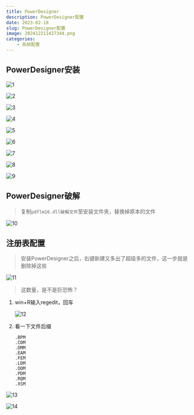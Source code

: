 ```yaml
---
title: PowerDesigner
description: PowerDesigner配置
date: 2023-02-18
slug: PowerDesigner配置
image: 202412211427344.png
categories:
    - 系统配置
---
```

## PowerDesigner安装

![1](https://raw.githubusercontent.com/IsUnderAchiever/markdown-img/master/PicGo01/202301202032386.png)

![2](https://raw.githubusercontent.com/IsUnderAchiever/markdown-img/master/PicGo01/202301202032397.png)

![3](https://raw.githubusercontent.com/IsUnderAchiever/markdown-img/master/PicGo01/202301202032595.png)

![4](https://raw.githubusercontent.com/IsUnderAchiever/markdown-img/master/PicGo01/202301202032030.png)

![5](https://raw.githubusercontent.com/IsUnderAchiever/markdown-img/master/PicGo01/202301202032733.png)

![6](https://raw.githubusercontent.com/IsUnderAchiever/markdown-img/master/PicGo01/202301202033572.png)

![7](https://raw.githubusercontent.com/IsUnderAchiever/markdown-img/master/PicGo01/202301202033116.png)

![8](https://raw.githubusercontent.com/IsUnderAchiever/markdown-img/master/PicGo01/202301202033576.png)

![9](https://raw.githubusercontent.com/IsUnderAchiever/markdown-img/master/PicGo01/202301202033855.png)

## PowerDesigner破解
> 复制`pdflm16.dll破解文件`至安装文件夹，替换掉原本的文件

![10](https://raw.githubusercontent.com/IsUnderAchiever/markdown-img/master/PicGo01/202301202033838.png)

## 注册表配置
> 安装PowerDesigner之后，右键新建又多出了超级多的文件，这一步就是删除掉这些

![11](https://raw.githubusercontent.com/IsUnderAchiever/markdown-img/master/PicGo01/202301202033294.png)

> 这数量，是不是巨恐怖？
1. win+R输入regedit，回车

   ![12](https://raw.githubusercontent.com/IsUnderAchiever/markdown-img/master/PicGo01/202301202033306.png)

2. 看一下文件后缀
   ```
   .BPM
   .CDM
   .DMM
   .EAM
   .FEM
   .LDM
   .OOM
   .PDM
   .RQM
   .XSM
   ```

![13](https://raw.githubusercontent.com/IsUnderAchiever/markdown-img/master/PicGo01/202301202033380.png)

![14](https://raw.githubusercontent.com/IsUnderAchiever/markdown-img/master/PicGo01/202301202033196.png)
